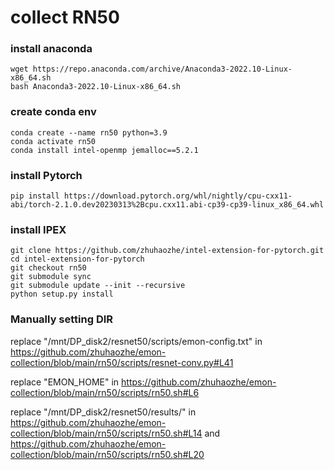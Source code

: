 # collect RN50
### install anaconda
```
wget https://repo.anaconda.com/archive/Anaconda3-2022.10-Linux-x86_64.sh
bash Anaconda3-2022.10-Linux-x86_64.sh
```
### create conda env
```
conda create --name rn50 python=3.9
conda activate rn50
conda install intel-openmp jemalloc==5.2.1
```
### install Pytorch
```
pip install https://download.pytorch.org/whl/nightly/cpu-cxx11-abi/torch-2.1.0.dev20230313%2Bcpu.cxx11.abi-cp39-cp39-linux_x86_64.whl
```
### install IPEX
```
git clone https://github.com/zhuhaozhe/intel-extension-for-pytorch.git
cd intel-extension-for-pytorch
git checkout rn50
git submodule sync
git submodule update --init --recursive
python setup.py install
```

### Manually setting DIR
replace "/mnt/DP_disk2/resnet50/scripts/emon-config.txt" in https://github.com/zhuhaozhe/emon-collection/blob/main/rn50/scripts/resnet-conv.py#L41

replace "EMON_HOME" in https://github.com/zhuhaozhe/emon-collection/blob/main/rn50/scripts/rn50.sh#L6

replace "/mnt/DP_disk2/resnet50/results/" in https://github.com/zhuhaozhe/emon-collection/blob/main/rn50/scripts/rn50.sh#L14 and https://github.com/zhuhaozhe/emon-collection/blob/main/rn50/scripts/rn50.sh#L20
